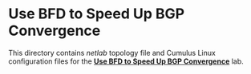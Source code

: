 # Use BFD to Speed Up BGP Convergence

This directory contains *netlab* topology file and Cumulus Linux configuration files for the **[Use BFD to Speed Up BGP Convergence](../../docs/basic/7-bfd.md)** lab.
